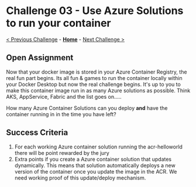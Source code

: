 # Challenge 03 - Use Azure Solutions to run your container

[< Previous Challenge](./Challenge-03.md) - **[Home](../README.md)** - [Next Challenge >](./Challenge-05.md)

## Open Assignment

Now that your docker image is stored in your Azure Container Registry, the real fun part begins. Its all fun & games to run the container locally within your Docker Desktop but now the real challenge begins.
It's up to you to make this container image run in as many Azure solutions as possible. Think AKS, AppService, Fabric and the list goes on.....

How many Azure Container Solutions can you deploy **and** have the container running in in the time you have left?

## Success Criteria

1. For each working Azure container solution running the acr-helloworld there will be point rewarded by the jury
2. Extra points if you create a Azure container solution that updates dynamically. This means that solution automatically deploys a new version of the container once you update the image in the ACR. We need working proof of this update/deploy mechanism.